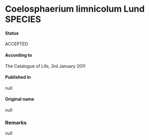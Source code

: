 # Coelosphaerium limnicolum Lund SPECIES

#### Status
ACCEPTED

#### According to
The Catalogue of Life, 3rd January 2011

#### Published in
null

#### Original name
null

### Remarks
null